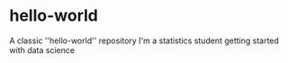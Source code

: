 # hello-world
A classic ''hello-world'' repository
I'm a statistics student getting started with data science
